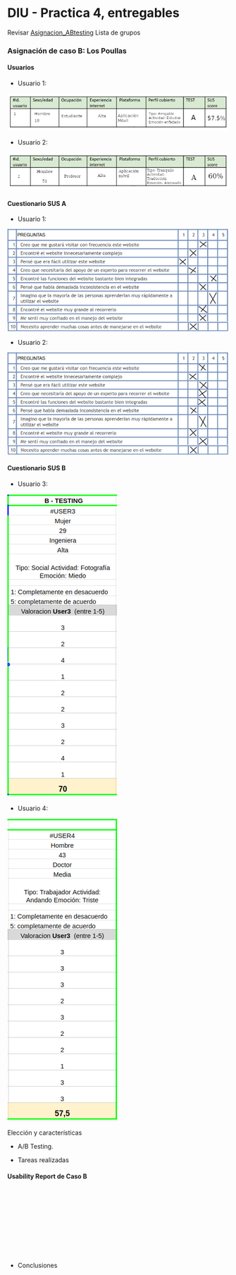 # DIU - Practica 4, entregables



Revisar [Asignacion_ABtesting](https://github.com/mgea/DIU/blob/master/P4/Asignacion_ABtesting.pdf)
Lista de grupos 

### Asignación de caso B: Los Poullas
#### Usuarios
  
  * Usuario 1:

![Tabla_ID1](https://github.com/FranRIvas-UGR/DIU/blob/master/P4/Tabla_ID1.png)

  * Usuario 2:

![Tabla_ID2](https://github.com/FranRIvas-UGR/DIU/blob/master/P4/Tabla_ID2.png)

#### Cuestionario SUS A
* Usuario 1:

![SUS1](https://github.com/FranRIvas-UGR/DIU/blob/master/P4/SUS1.png)

* Usuario 2:

![SUS2](https://github.com/FranRIvas-UGR/DIU/blob/master/P4/SUS2.png)

#### Cuestionario SUS B
* Usuario 3:

![SUS3](https://github.com/FranRIvas-UGR/DIU/blob/master/P4/SUS-3.png)

* Usuario 4:

![SUS4](https://github.com/FranRIvas-UGR/DIU/blob/master/P4/SUS-4.png)


Elección y características

* A/B Testing. 


* Tareas realizadas 


#### Usability Report de Caso B
![UsabilityReport](htpps://github.com/FranRivas-UGR/DIU/blob/master/P4/P4_UsabReport_EGO_doneby_DIU2_Real_Betis.md)


* Conclusiones
